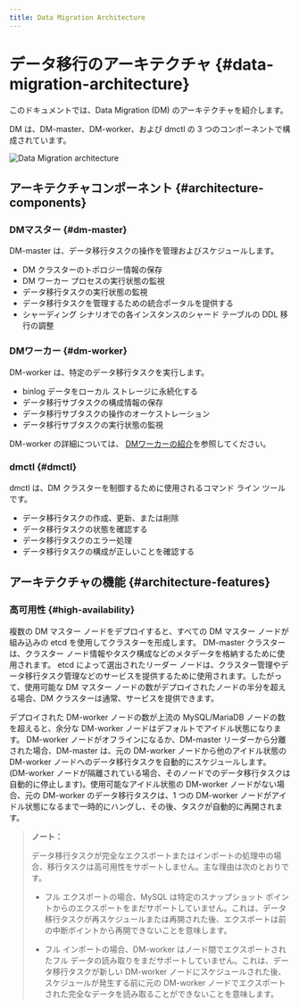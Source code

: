 ```yaml
---
title: Data Migration Architecture
---
```


# データ移行のアーキテクチャ {#data-migration-architecture}

このドキュメントでは、Data Migration (DM) のアーキテクチャを紹介します。

DM は、DM-master、DM-worker、および dmctl の 3 つのコンポーネントで構成されています。

![Data Migration architecture](https://docs-download.pingcap.com/media/images/docs/dm/dm-architecture-2.0.png)

## アーキテクチャコンポーネント {#architecture-components}

### DMマスター {#dm-master}

DM-master は、データ移行タスクの操作を管理およびスケジュールします。

-   DM クラスターのトポロジー情報の保存
-   DM ワーカー プロセスの実行状態の監視
-   データ移行タスクの実行状態の監視
-   データ移行タスクを管理するための統合ポータルを提供する
-   シャーディング シナリオでの各インスタンスのシャード テーブルの DDL 移行の調整

### DMワーカー {#dm-worker}

DM-worker は、特定のデータ移行タスクを実行します。

-   binlog データをローカル ストレージに永続化する
-   データ移行サブタスクの構成情報の保存
-   データ移行サブタスクの操作のオーケストレーション
-   データ移行サブタスクの実行状態の監視

DM-worker の詳細については、 [DMワーカーの紹介](/dm/dm-worker-intro.md)を参照してください。

### dmctl {#dmctl}

dmctl は、DM クラスターを制御するために使用されるコマンド ライン ツールです。

-   データ移行タスクの作成、更新、または削除
-   データ移行タスクの状態を確認する
-   データ移行タスクのエラー処理
-   データ移行タスクの構成が正しいことを確認する

## アーキテクチャの機能 {#architecture-features}

### 高可用性 {#high-availability}

複数の DM マスター ノードをデプロイすると、すべての DM マスター ノードが組み込みの etcd を使用してクラスターを形成します。 DM-master クラスターは、クラスター ノード情報やタスク構成などのメタデータを格納するために使用されます。 etcd によって選出されたリーダー ノードは、クラスター管理やデータ移行タスク管理などのサービスを提供するために使用されます。したがって、使用可能な DM マスター ノードの数がデプロイされたノードの半分を超える場合、DM クラスターは通常、サービスを提供できます。

デプロイされた DM-worker ノードの数が上流の MySQL/MariaDB ノードの数を超えると、余分な DM-worker ノードはデフォルトでアイドル状態になります。 DM-worker ノードがオフラインになるか、DM-master リーダーから分離された場合、DM-master は、元の DM-worker ノードから他のアイドル状態の DM-worker ノードへのデータ移行タスクを自動的にスケジュールします。 (DM-worker ノードが隔離されている場合、そのノードでのデータ移行タスクは自動的に停止します)。使用可能なアイドル状態の DM-worker ノードがない場合、元の DM-worker のデータ移行タスクは、1 つの DM-worker ノードがアイドル状態になるまで一時的にハングし、その後、タスクが自動的に再開されます。

> **ノート：**
>
> データ移行タスクが完全なエクスポートまたはインポートの処理中の場合、移行タスクは高可用性をサポートしません。主な理由は次のとおりです。
>
> -   フル エクスポートの場合、MySQL は特定のスナップショット ポイントからのエクスポートをまだサポートしていません。これは、データ移行タスクが再スケジュールまたは再開された後、エクスポートは前の中断ポイントから再開できないことを意味します。
>
> -   フル インポートの場合、DM-worker はノード間でエクスポートされたフル データの読み取りをまだサポートしていません。これは、データ移行タスクが新しい DM-worker ノードにスケジュールされた後、スケジュールが発生する前に元の DM-worker ノードでエクスポートされた完全なデータを読み取ることができないことを意味します。
